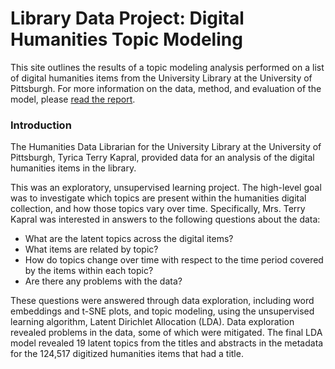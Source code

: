 # Library Data Project: Digital Humanities Topic Modeling

This site outlines the results of a topic modeling analysis performed on a list of digital humanities items from the University Library at the University of Pittsburgh. For more information on the data, method, and evaluation of the model, please <a href="https://DigitalHumanitiesTopicModeling.github.io/final_paper_Library_Data_Project.pdf" target="_blank">read the report</a>.

### Introduction

The Humanities Data Librarian for the University Library at the University of Pittsburgh, Tyrica Terry Kapral, provided data for an analysis of the digital humanities items in the library.

This was an exploratory, unsupervised learning project. The high-level goal was to investigate which topics are present within the humanities digital collection, and how those topics vary over time. Specifically, Mrs. Terry Kapral was interested in answers to the following questions about the data:

* What are the latent topics across the digital items?</li>
* What items are related by topic?</li>
* How do topics change over time with respect to the time period covered by the items within each topic?</li>
* Are there any problems with the data?</li>

These questions were answered through data exploration, including word embeddings and t-SNE plots, and topic modeling, using the unsupervised learning algorithm, Latent Dirichlet Allocation (LDA). Data exploration revealed problems in the data, some of which were mitigated. The final LDA model revealed 19 latent topics from the titles and abstracts in the metadata for the 124,517 digitized humanities items that had a title.
